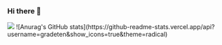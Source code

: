 ### Hi there 👋
<img src="https://img.shields.io/badge/ReactNative-#61DAFB?style=for-the-badge&logo=React&logoColor=white">
![Anurag's GitHub stats](https://github-readme-stats.vercel.app/api?username=gradeten&show_icons=true&theme=radical)
